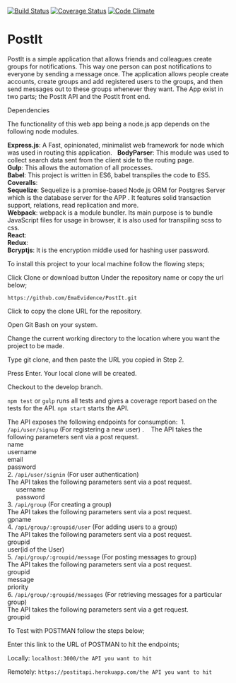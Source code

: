 [![Build Status](https://travis-ci.org/EmaEvidence/PostIt.svg?branch=Refactor-Model)](https://travis-ci.org/EmaEvidence/PostIt)
[![Coverage Status](https://coveralls.io/repos/github/EmaEvidence/PostIt/badge.svg?branch=Refactor-Model)](https://coveralls.io/github/EmaEvidence/PostIt?branch=Refactor-Model)
[![Code Climate](https://codeclimate.com/github/EmaEvidence/PostIt/badges/gpa.svg)](https://codeclimate.com/github/EmaEvidence/PostIt)
# PostIt
PostIt is a simple application that allows friends and colleagues create groups for notifications. This way one person can post notifications to everyone by sending a message once. The application allows people create accounts, create groups and add registered users to the groups, and then send messages out to these groups whenever they want. The App exist in two parts; the PostIt API and the PostIt front end.

Dependencies

The functionality of this web app being a node.js app depends on the following node modules.

**Express.js**: A Fast, opinionated, minimalist web framework for node which was used in routing this application.  
**BodyParser**: This module was used to collect search data sent from the client side to the routing page.   
**Gulp**: This allows the automation of all processes.  
**Babel**: This project is written in ES6, babel transpiles the code to ES5.  
**Coveralls**:  
**Sequelize**: Sequelize is a promise-based Node.js ORM for Postgres Server which is the database server for the APP . It features solid transaction support, relations, read replication and more.  
**Webpack**: webpack is a module bundler. Its main purpose is to bundle JavaScript files for usage in browser, it is also used for transpiling scss to css.  
**React**:  
**Redux**:  
**Bcryptjs**: It is the encryption middle used for hashing user password.


To install this project to your local machine follow the flowing steps;

Click Clone or download button Under the repository name or copy the url below;

```https://github.com/EmaEvidence/PostIt.git```

Click to copy the clone URL for the repository.

Open Git Bash on your system.

Change the current working directory to the location where you want the project to be made.

Type git clone, and then paste the URL you copied in Step 2.

Press Enter. Your local clone will be created.

Checkout to the develop branch.

```npm test``` or ```gulp``` runs all tests and gives a coverage report based on the tests for the API. ```npm start``` starts the API.

The API exposes the following endpoints for consumption:
  1. ```/api/user/signup``` (For registering a new user) . 
    The API takes the following parameters sent via a post request.  
      name  
      username  
      email  
      password  
  2. ```/api/user/signin``` (For user authentication)  
    The API takes the following parameters sent via a post request.  
      username  
      password  
  3. ```/api/group``` (For creating a group)  
    The API takes the following parameters sent via a post request.  
      gpname  
  4. ```/api/group/:groupid/user``` (For adding users to a group)  
    The API takes the following parameters sent via a post request.  
      groupid  
      user(id of the User)  
  5. ```/api/group/:groupid/message``` (For posting messages to  group)  
    The API takes the following parameters sent via a post request.  
      groupid  
      message  
      priority  
  6. ```/api/group/:groupid/messages``` (For retrieving messages for a particular group)  
    The API takes the following parameters sent via a get request.  
      groupid  

To Test with POSTMAN follow the steps below;

Enter this link to the URL of POSTMAN to hit the endpoints;

Locally: ```localhost:3000/the API you want to hit```

Remotely: ```https://postitapi.herokuapp.com/the API you want to hit```
